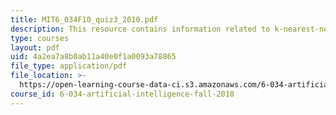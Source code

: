 ```yaml
---
title: MIT6_034F10_quiz3_2010.pdf
description: This resource contains information related to k-nearest-neighbors.
type: courses
layout: pdf
uid: 4a2ea7a8b0ab11a40e0f1a0093a78865
file_type: application/pdf
file_location: >-
  https://open-learning-course-data-ci.s3.amazonaws.com/6-034-artificial-intelligence-fall-2010/4a2ea7a8b0ab11a40e0f1a0093a78865_MIT6_034F10_quiz3_2010.pdf
course_id: 6-034-artificial-intelligence-fall-2010
---
```

